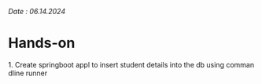 
*Date : 06.14.2024*

# Hands-on


1. Create springboot appl to insert student details into the db using commandline runner

